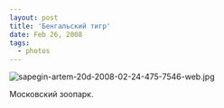 ```yaml
---
layout: post
title: 'Бенгальский тигр'
date: Feb 26, 2008
tags:
  - photos
---
```


![sapegin-artem-20d-2008-02-24-475-7546-web.jpg](upload://sapegin-artem-20d-2008-02-24-475-7546-web.jpg)

Московский зоопарк.
